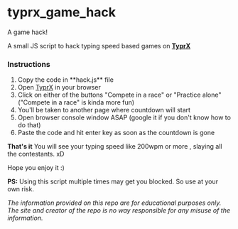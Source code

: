 # typrx_game_hack
A game hack!

A small JS script to hack typing speed based games on <b><a href="http://app.typrx.com/">TyprX</a></b>

<h3>Instructions</h3>
<ol>
<li>Copy the code in **hack.js** file
<li>Open <a href="http://app.typrx.com/">TyprX</a> in your browser
<li>Click on either of the buttons "Compete in a race" or "Practice alone" ("Compete in a race" is kinda more fun)
<li>You'll be taken to another page where countdown will start
<li>Open browser console window ASAP (google it if you don't know how to do that)
<li>Paste the code and hit enter key as soon as the countdown is gone 
</ol>

**That's it**
You will see your typing speed like 200wpm or more , slaying all the contestants. xD

Hope you enjoy it :)

**PS:** Using this script multiple times may get you blocked. So use at your own risk.

<i>The information provided on this repo are for educational purposes only. The site and creator of the repo is no way responsible for any misuse of the information.</i> 
